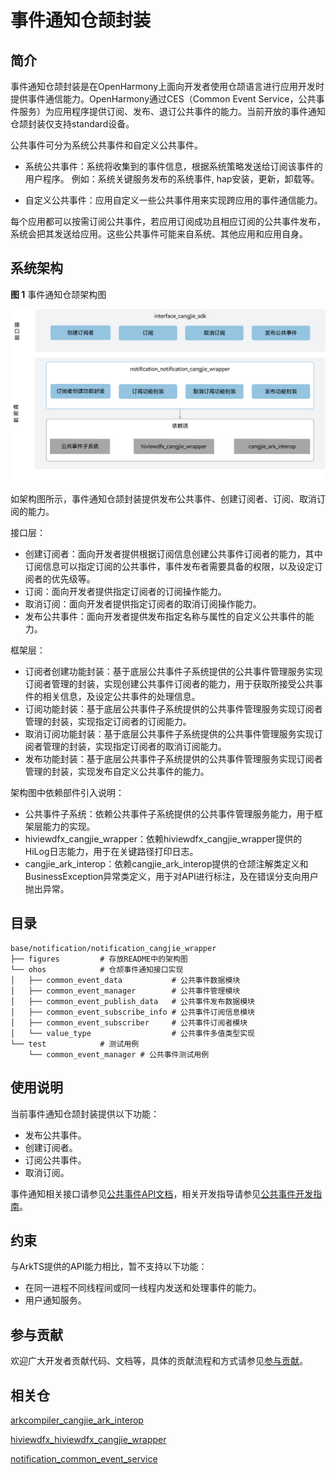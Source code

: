 # 事件通知仓颉封装

## 简介

事件通知仓颉封装是在OpenHarmony上面向开发者使用仓颉语言进行应用开发时提供事件通信能力。OpenHarmony通过CES（Common Event Service，公共事件服务）为应用程序提供订阅、发布、退订公共事件的能力。当前开放的事件通知仓颉封装仅支持standard设备。

公共事件可分为系统公共事件和自定义公共事件。

- 系统公共事件：系统将收集到的事件信息，根据系统策略发送给订阅该事件的用户程序。 例如：系统关键服务发布的系统事件, hap安装，更新，卸载等。

- 自定义公共事件：应用自定义一些公共事件用来实现跨应用的事件通信能力。

每个应用都可以按需订阅公共事件，若应用订阅成功且相应订阅的公共事件发布，系统会把其发送给应用。这些公共事件可能来自系统、其他应用和应用自身。

## 系统架构

**图 1** 事件通知仓颉架构图

![事件通知仓颉架构图](figures/notification_cangjie_wrapper_architecture_zh.png)

如架构图所示，事件通知仓颉封装提供发布公共事件、创建订阅者、订阅、取消订阅的能力。

接口层：

- 创建订阅者：面向开发者提供根据订阅信息创建公共事件订阅者的能力，其中订阅信息可以指定订阅的公共事件，事件发布者需要具备的权限，以及设定订阅者的优先级等。
- 订阅：面向开发者提供指定订阅者的订阅操作能力。
- 取消订阅：面向开发者提供指定订阅者的取消订阅操作能力。
- 发布公共事件：面向开发者提供发布指定名称与属性的自定义公共事件的能力。

框架层：
- 订阅者创建功能封装：基于底层公共事件子系统提供的公共事件管理服务实现订阅者管理的封装，实现创建公共事件订阅者的能力，用于获取所接受公共事件的相关信息，及设定公共事件的处理信息。
- 订阅功能封装：基于底层公共事件子系统提供的公共事件管理服务实现订阅者管理的封装，实现指定订阅者的订阅能力。
- 取消订阅功能封装：基于底层公共事件子系统提供的公共事件管理服务实现订阅者管理的封装，实现指定订阅者的取消订阅能力。
- 发布功能封装：基于底层公共事件子系统提供的公共事件管理服务实现订阅者管理的封装，实现发布自定义公共事件的能力。

架构图中依赖部件引入说明：
- 公共事件子系统：依赖公共事件子系统提供的公共事件管理服务能力，用于框架层能力的实现。
- hiviewdfx_cangjie_wrapper：依赖hiviewdfx_cangjie_wrapper提供的HiLog日志能力，用于在关键路径打印日志。
- cangjie_ark_interop：依赖cangjie_ark_interop提供的仓颉注解类定义和BusinessException异常类定义，用于对API进行标注，及在错误分支向用户抛出异常。

## 目录

```
base/notification/notification_cangjie_wrapper
├── figures         # 存放README中的架构图
└── ohos            # 仓颉事件通知接口实现
│   ├── common_event_data           # 公共事件数据模块
│   ├── common_event_manager        # 公共事件管理模块
│   ├── common_event_publish_data   # 公共事件发布数据模块
│   ├── common_event_subscribe_info # 公共事件订阅信息模块
│   ├── common_event_subscriber     # 公共事件订阅者模块
│   └── value_type                  # 公共事件多值类型实现
└── test            # 测试用例
    └── common_event_manager # 公共事件测试用例
```

## 使用说明

当前事件通知仓颉封装提供以下功能：

- 发布公共事件。
- 创建订阅者。
- 订阅公共事件。
- 取消订阅。

事件通知相关接口请参见[公共事件API文档](https://gitcode.com/openharmony-sig/arkcompiler_cangjie_ark_interop/blob/master/doc/API_Reference/source_zh_cn/apis/BasicServicesKit/cj-apis-common_event_manager.md)，相关开发指导请参见[公共事件开发指南](https://gitcode.com/openharmony-sig/arkcompiler_cangjie_ark_interop/tree/master/doc/Dev_Guide/source_zh_cn/basic-services/common-event)。

## 约束

与ArkTS提供的API能力相比，暂不支持以下功能：

- 在同一进程不同线程间或同一线程内发送和处理事件的能力。
- 用户通知服务。

## 参与贡献

欢迎广大开发者贡献代码、文档等，具体的贡献流程和方式请参见[参与贡献](https://gitcode.com/openharmony/docs/blob/master/zh-cn/contribute/%E5%8F%82%E4%B8%8E%E8%B4%A1%E7%8C%AE.md)。

## 相关仓

[arkcompiler_cangjie_ark_interop](https://gitcode.com/openharmony-sig/arkcompiler_cangjie_ark_interop)

[hiviewdfx_hiviewdfx_cangjie_wrapper](https://gitcode.com/openharmony-sig/hiviewdfx_hiviewdfx_cangjie_wrapper)

[notification_common_event_service](https://gitcode.com/openharmony/notification_common_event_service)
